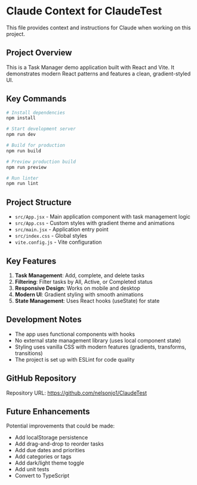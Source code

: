 # Claude Context for ClaudeTest

This file provides context and instructions for Claude when working on this project.

## Project Overview

This is a Task Manager demo application built with React and Vite. It demonstrates modern React patterns and features a clean, gradient-styled UI.

## Key Commands

```bash
# Install dependencies
npm install

# Start development server
npm run dev

# Build for production
npm run build

# Preview production build
npm run preview

# Run linter
npm run lint
```

## Project Structure

- `src/App.jsx` - Main application component with task management logic
- `src/App.css` - Custom styles with gradient theme and animations
- `src/main.jsx` - Application entry point
- `src/index.css` - Global styles
- `vite.config.js` - Vite configuration

## Key Features

1. **Task Management**: Add, complete, and delete tasks
2. **Filtering**: Filter tasks by All, Active, or Completed status
3. **Responsive Design**: Works on mobile and desktop
4. **Modern UI**: Gradient styling with smooth animations
5. **State Management**: Uses React hooks (useState) for state

## Development Notes

- The app uses functional components with hooks
- No external state management library (uses local component state)
- Styling uses vanilla CSS with modern features (gradients, transforms, transitions)
- The project is set up with ESLint for code quality

## GitHub Repository

Repository URL: https://github.com/nelsonjo1/ClaudeTest

## Future Enhancements

Potential improvements that could be made:
- Add localStorage persistence
- Add drag-and-drop to reorder tasks
- Add due dates and priorities
- Add categories or tags
- Add dark/light theme toggle
- Add unit tests
- Convert to TypeScript